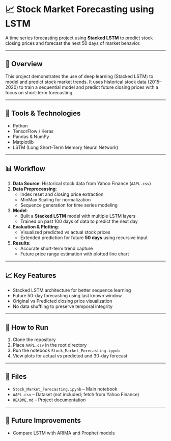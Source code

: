 # 📈 Stock Market Forecasting using LSTM

A time series forecasting project using **Stacked LSTM** to predict stock closing prices and forecast the next 50 days of market behavior.

---

## 📌 Overview

This project demonstrates the use of deep learning (Stacked LSTM) to model and predict stock market trends. It uses historical stock data (2015–2020) to train a sequential model and predict future closing prices with a focus on short-term forecasting.

---

## 🧰 Tools & Technologies

- Python  
- TensorFlow / Keras  
- Pandas & NumPy  
- Matplotlib  
- LSTM (Long Short-Term Memory Neural Network)  

---

## 📊 Workflow

1. **Data Source**: Historical stock data from Yahoo Finance (`AAPL.csv`)  
2. **Data Preprocessing**:  
   - Index reset and closing price extraction  
   - MinMax Scaling for normalization  
   - Sequence generation for time series modeling  
3. **Model**:  
   - Built a **Stacked LSTM** model with multiple LSTM layers  
   - Trained on past 100 days of data to predict the next day  
4. **Evaluation & Plotting**:  
   - Visualized predicted vs actual stock prices  
   - Extended prediction for future **50 days** using recursive input  
5. **Results**:  
   - Accurate short-term trend capture  
   - Future price range estimation with plotted line chart

---

## 📈 Key Features

- Stacked LSTM architecture for better sequence learning  
- Future 50-day forecasting using last known window  
- Original vs Predicted closing price visualization  
- No data shuffling to preserve temporal integrity  

---

## 📎 How to Run

1. Clone the repository  
2. Place `AAPL.csv` in the root directory  
3. Run the notebook `Stock_Market_Forecasting.ipynb`  
4. View plots for actual vs predicted and 30-day forecast

---

## 📂 Files

- `Stock_Market_Forecasting.ipynb` – Main notebook  
- `AAPL.csv` – Dataset (not included; fetch from Yahoo Finance)  
- `README.md` – Project documentation  

---

## 📌 Future Improvements

- Compare LSTM with ARIMA and Prophet models  

